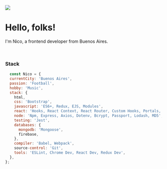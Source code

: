 <img src="https://i.ibb.co/rmDTkB9/github-banner.png">

# Hello, folks!
I'm Nico, a frontend developer from Buenos Aires.

<br />

### Stack

```js
  const Nico = {
  currentCity: 'Buenos Aires',
  passion: 'Football',
  hobby: 'Music',
  stack: {
    html,
    css: 'Bootstrap',
    javascript: 'ES6+, Redux, EJS, Modules',
    react: 'Hooks, React Context, React Router, Custom Hooks, Portals, React Redux, Redux Toolkit, Styled Components, Compound Components, Prop Types',
    node: 'Npm, Express, Axios, Dotenv, Bcrypt, Passport, Lodash, MD5',
    testing: 'Jest',
    databases: {
      mongodb: 'Mongoose',
      firebase,
    },
    compiler: 'Babel, Webpack',
    source-control: 'Git',
    tools: 'ESLint, Chrome Dev, React Dev, Redux Dev',
  },
};
```
